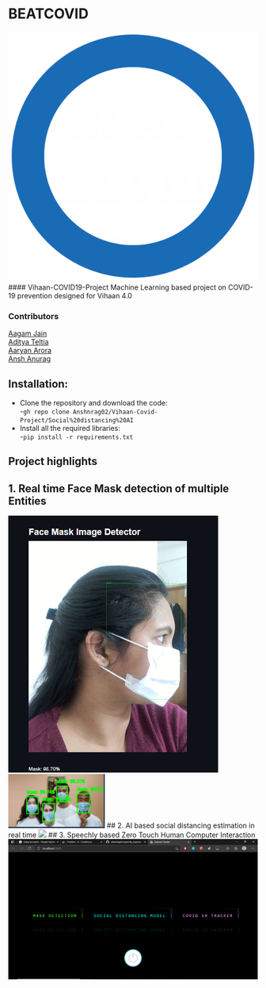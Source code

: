 # BEATCOVID
<img src = "https://github.com/Anshnrag02/Vihaan-Covid-Project/blob/main/images/Untitled-1.png">
#### Vihaan-COVID19-Project
Machine Learning based project on COVID-19 prevention designed for Vihaan 4.0

### Contributors
[Aagam Jain](https://github.com/aagamjainaj7)</br>
[Aditya Teltia](https://github.com/AdityaTeltia)</br>
[Aaryan Arora](https://github.com/aaryan2134)</br>
[Ansh Anurag](https://github.com/Anshnrag02)</br>

## Installation:
* Clone the repository and download the code:<br>
   -```gh repo clone Anshnrag02/Vihaan-Covid-Project/Social%20distancing%20AI```
* Install all the required libraries:<br>
   -```pip install -r requirements.txt```

## Project highlights

## 1. Real time Face Mask detection of multiple Entities
<img src = "https://github.com/Anshnrag02/Vihaan-Covid-Project/blob/main/images/unknown.png">
<img src = "https://github.com/Anshnrag02/Vihaan-Covid-Project/blob/main/images/unknown%20(1).png">
## 2. AI based social distancing estimation in real time
<img src = "https://github.com/Anshnrag02/Vihaan-Covid-Project/blob/main/images/output.gif">
## 3. Speechly based Zero Touch Human Computer Interaction
<img src = "https://github.com/Anshnrag02/Vihaan-Covid-Project/blob/main/images/Screenshot_462.png">
